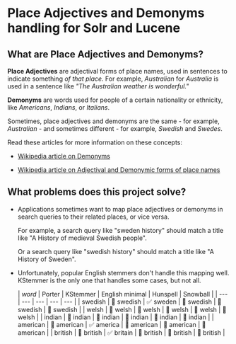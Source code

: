 # Place Adjectives and Demonyms handling for Solr and Lucene

## What are Place Adjectives and Demonyms?

**Place Adjectives** are adjectival forms of place names, used in sentences to indicate something *of that place*. 
For example, *Australian* for *Australia* is used in a sentence like *"The Australian weather is wonderful."*

**Demonyms** are words used for people of a certain nationality or ethnicity, like *Americans*, *Indians*, or *Italians*.

Sometimes, place adjectives and demonyms are the same - for example, *Australian* - and sometimes different - 
for example, *Swedish* and *Swedes*.

Read these articles for more information on these concepts:

- [Wikipedia article on Demonyms](https://en.wikipedia.org/wiki/Demonym) 

- [Wikipedia article on Adjectival and Demonymic forms of place names](https://en.wikipedia.org/wiki/List_of_adjectival_and_demonymic_forms_of_place_names)


## What problems does this project solve?

- Applications sometimes want to map place adjectives or demonyms in search queries to their related places, or vice versa.

  For example, a search query like "sweden history" should match a title like "A History of medieval Swedish people".
    
  Or a search query like "swedish history" should match a title like "A History of Sweden".

- Unfortunately, popular English stemmers don't handle this mapping well. KStemmer is the only one that handles some cases, 
  but not all.
  
  | *word* | Porter | KStemmer | English minimal | Hunspell | Snowball |
  | --- | --- | --- | --- | --- |
  | swedish | :no_entry_sign: swedish | :white_check_mark: sweden | :no_entry_sign: swedish | :no_entry_sign: swedish | :no_entry_sign: swedish |
  | welsh | :no_entry_sign: welsh | :no_entry_sign: welsh | :no_entry_sign: welsh | :no_entry_sign: welsh | :no_entry_sign: welsh | 
  | indian | :no_entry_sign: indian | :no_entry_sign: indian | :no_entry_sign: indian | :no_entry_sign: indian | :no_entry_sign: indian | 
  | american | :no_entry_sign: american | :white_check_mark: america | :no_entry_sign: american | :no_entry_sign: american | :no_entry_sign: american | 
  | british | :no_entry_sign: british | :white_check_mark: britain | :no_entry_sign: british | :no_entry_sign: british | :no_entry_sign: british | 
